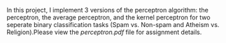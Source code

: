 In this project, I implement 3 versions of the perceptron algorithm: the perceptron, the
average perceptron, and the kernel perceptron for two seperate binary classification tasks (Spam vs. Non-spam and Atheism vs. Religion).Please view the *perceptron.pdf* file for assignment details.
